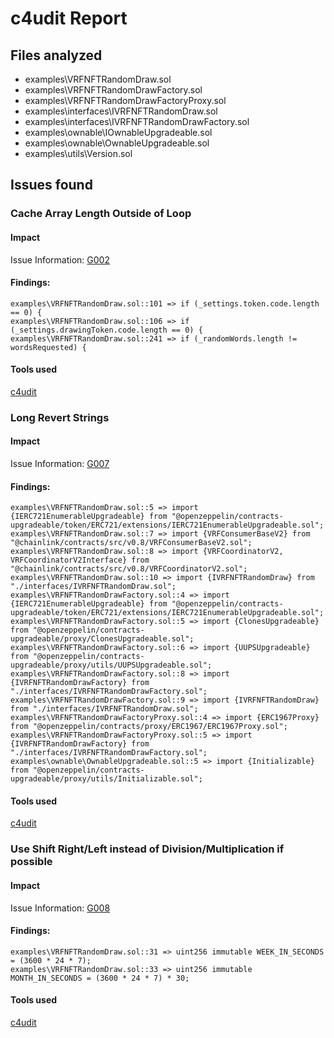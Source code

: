 # c4udit Report

## Files analyzed
- examples\VRFNFTRandomDraw.sol
- examples\VRFNFTRandomDrawFactory.sol
- examples\VRFNFTRandomDrawFactoryProxy.sol
- examples\interfaces\IVRFNFTRandomDraw.sol
- examples\interfaces\IVRFNFTRandomDrawFactory.sol
- examples\ownable\IOwnableUpgradeable.sol
- examples\ownable\OwnableUpgradeable.sol
- examples\utils\Version.sol

## Issues found

### Cache Array Length Outside of Loop

#### Impact
Issue Information: [G002](https://github.com/byterocket/c4-common-issues/blob/main/0-Gas-Optimizations.md#g002---cache-array-length-outside-of-loop)

#### Findings:
```
examples\VRFNFTRandomDraw.sol::101 => if (_settings.token.code.length == 0) {
examples\VRFNFTRandomDraw.sol::106 => if (_settings.drawingToken.code.length == 0) {
examples\VRFNFTRandomDraw.sol::241 => if (_randomWords.length != wordsRequested) {
```
#### Tools used
[c4udit](https://github.com/byterocket/c4udit)

### Long Revert Strings

#### Impact
Issue Information: [G007](https://github.com/byterocket/c4-common-issues/blob/main/0-Gas-Optimizations.md#g007---long-revert-strings)

#### Findings:
```
examples\VRFNFTRandomDraw.sol::5 => import {IERC721EnumerableUpgradeable} from "@openzeppelin/contracts-upgradeable/token/ERC721/extensions/IERC721EnumerableUpgradeable.sol";
examples\VRFNFTRandomDraw.sol::7 => import {VRFConsumerBaseV2} from "@chainlink/contracts/src/v0.8/VRFConsumerBaseV2.sol";
examples\VRFNFTRandomDraw.sol::8 => import {VRFCoordinatorV2, VRFCoordinatorV2Interface} from "@chainlink/contracts/src/v0.8/VRFCoordinatorV2.sol";
examples\VRFNFTRandomDraw.sol::10 => import {IVRFNFTRandomDraw} from "./interfaces/IVRFNFTRandomDraw.sol";
examples\VRFNFTRandomDrawFactory.sol::4 => import {IERC721EnumerableUpgradeable} from "@openzeppelin/contracts-upgradeable/token/ERC721/extensions/IERC721EnumerableUpgradeable.sol";
examples\VRFNFTRandomDrawFactory.sol::5 => import {ClonesUpgradeable} from "@openzeppelin/contracts-upgradeable/proxy/ClonesUpgradeable.sol";
examples\VRFNFTRandomDrawFactory.sol::6 => import {UUPSUpgradeable} from "@openzeppelin/contracts-upgradeable/proxy/utils/UUPSUpgradeable.sol";
examples\VRFNFTRandomDrawFactory.sol::8 => import {IVRFNFTRandomDrawFactory} from "./interfaces/IVRFNFTRandomDrawFactory.sol";
examples\VRFNFTRandomDrawFactory.sol::9 => import {IVRFNFTRandomDraw} from "./interfaces/IVRFNFTRandomDraw.sol";
examples\VRFNFTRandomDrawFactoryProxy.sol::4 => import {ERC1967Proxy} from "@openzeppelin/contracts/proxy/ERC1967/ERC1967Proxy.sol";
examples\VRFNFTRandomDrawFactoryProxy.sol::5 => import {IVRFNFTRandomDrawFactory} from "./interfaces/IVRFNFTRandomDrawFactory.sol";
examples\ownable\OwnableUpgradeable.sol::5 => import {Initializable} from "@openzeppelin/contracts-upgradeable/proxy/utils/Initializable.sol";
```
#### Tools used
[c4udit](https://github.com/byterocket/c4udit)

### Use Shift Right/Left instead of Division/Multiplication if possible

#### Impact
Issue Information: [G008](https://github.com/byterocket/c4-common-issues/blob/main/0-Gas-Optimizations.md/#g008---use-shift-rightleft-instead-of-divisionmultiplication-if-possible)

#### Findings:
```
examples\VRFNFTRandomDraw.sol::31 => uint256 immutable WEEK_IN_SECONDS = (3600 * 24 * 7);
examples\VRFNFTRandomDraw.sol::33 => uint256 immutable MONTH_IN_SECONDS = (3600 * 24 * 7) * 30;
```
#### Tools used
[c4udit](https://github.com/byterocket/c4udit)